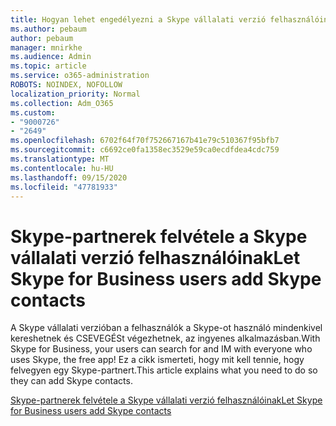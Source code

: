 ```yaml
---
title: Hogyan lehet engedélyezni a Skype vállalati verzió felhasználóinak a Skype-felhasználókkal való kommunikációt
ms.author: pebaum
author: pebaum
manager: mnirkhe
ms.audience: Admin
ms.topic: article
ms.service: o365-administration
ROBOTS: NOINDEX, NOFOLLOW
localization_priority: Normal
ms.collection: Adm_O365
ms.custom:
- "9000726"
- "2649"
ms.openlocfilehash: 6702f64f70f752667167b41e79c510367f95bfb7
ms.sourcegitcommit: c6692ce0fa1358ec3529e59ca0ecdfdea4cdc759
ms.translationtype: MT
ms.contentlocale: hu-HU
ms.lasthandoff: 09/15/2020
ms.locfileid: "47781933"
---
```

# <a name="let-skype-for-business-users-add-skype-contacts"></a><span data-ttu-id="c6a07-102">Skype-partnerek felvétele a Skype vállalati verzió felhasználóinak</span><span class="sxs-lookup"><span data-stu-id="c6a07-102">Let Skype for Business users add Skype contacts</span></span>

<span data-ttu-id="c6a07-103">A Skype vállalati verzióban a felhasználók a Skype-ot használó mindenkivel kereshetnek és CSEVEGÉSt végezhetnek, az ingyenes alkalmazásban.</span><span class="sxs-lookup"><span data-stu-id="c6a07-103">With Skype for Business, your users can search for and IM with everyone who uses Skype, the free app!</span></span> <span data-ttu-id="c6a07-104">Ez a cikk ismerteti, hogy mit kell tennie, hogy felvegyen egy Skype-partnert.</span><span class="sxs-lookup"><span data-stu-id="c6a07-104">This article explains what you need to do so they can add Skype contacts.</span></span>

[<span data-ttu-id="c6a07-105">Skype-partnerek felvétele a Skype vállalati verzió felhasználóinak</span><span class="sxs-lookup"><span data-stu-id="c6a07-105">Let Skype for Business users add Skype contacts</span></span>](https://docs.microsoft.com/skypeforbusiness/set-up-skype-for-business-online/let-skype-for-business-users-add-skype-contacts)